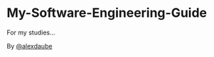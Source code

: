 # My-Software-Engineering-Guide
For my studies...

By <a href="https://github.com/alexdaube">@alexdaube</a>
